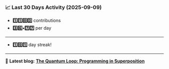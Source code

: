 <!--START_STATS-->
### 📈 Last 30 Days Activity (2025-09-09)  
- **1️⃣1️⃣0️⃣3️⃣** contributions  
- **3️⃣6️⃣•7️⃣7️⃣** per day
---
- **1️⃣0️⃣1️⃣** day streak!
---
📝 **Latest blog:** [**The Quantum Loop: Programming in Superposition**](https://andriak.com/blog/quantum-loop)
<!--END_STATS-->
